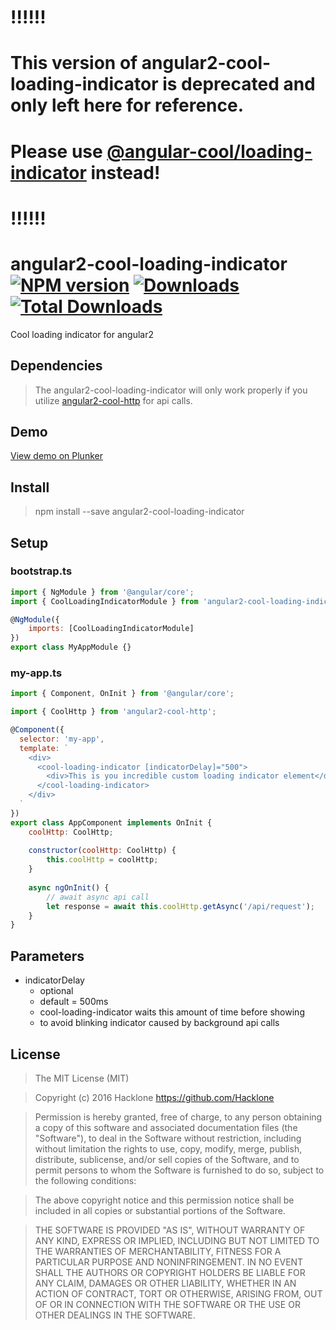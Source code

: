 [npm-url]: https://npmjs.org/package/angular2-cool-loading-indicator
[npm-image]: https://img.shields.io/npm/v/angular2-cool-loading-indicator.svg
[downloads-image]: https://img.shields.io/npm/dm/angular2-cool-loading-indicator.svg
[total-downloads-image]: https://img.shields.io/npm/dt/angular2-cool-loading-indicator.svg

# !!!!!!
# This version of angular2-cool-loading-indicator is deprecated and only left here for reference.
# Please use [@angular-cool/loading-indicator](https://www.npmjs.com/package/@angular-cool/loading-indicator) instead!
# !!!!!!

# angular2-cool-loading-indicator [![NPM version][npm-image]][npm-url] [![Downloads][downloads-image]][npm-url]  [![Total Downloads][total-downloads-image]][npm-url]
Cool loading indicator for angular2

## Dependencies
> The angular2-cool-loading-indicator will only work properly if you utilize [angular2-cool-http](https://github.com/Hacklone/angular2-cool-http) for api calls.

## Demo
[View demo on Plunker](https://embed.plnkr.co/zusopx/)

## Install 
> npm install --save angular2-cool-loading-indicator

## Setup
### bootstrap.ts
```javascript
import { NgModule } from '@angular/core';
import { CoolLoadingIndicatorModule } from 'angular2-cool-loading-indicator';

@NgModule({
    imports: [CoolLoadingIndicatorModule]
})
export class MyAppModule {}

```
### my-app.ts
```javascript
import { Component, OnInit } from '@angular/core';

import { CoolHttp } from 'angular2-cool-http';

@Component({
  selector: 'my-app',
  template: `
    <div>
      <cool-loading-indicator [indicatorDelay]="500">
        <div>This is you incredible custom loading indicator element</div>
      </cool-loading-indicator> 
    </div>
  `
})
export class AppComponent implements OnInit { 
    coolHttp: CoolHttp;
    
    constructor(coolHttp: CoolHttp) {
        this.coolHttp = coolHttp;   
    }
    
    async ngOnInit() {
        // await async api call
        let response = await this.coolHttp.getAsync('/api/request');
    }
}
```

## Parameters
- indicatorDelay
  * optional
  * default = 500ms
  * cool-loading-indicator waits this amount of time before showing 
  * to avoid blinking indicator caused by background api calls

## License
> The MIT License (MIT)

> Copyright (c) 2016 Hacklone
> https://github.com/Hacklone

> Permission is hereby granted, free of charge, to any person obtaining a copy
> of this software and associated documentation files (the "Software"), to deal
> in the Software without restriction, including without limitation the rights
> to use, copy, modify, merge, publish, distribute, sublicense, and/or sell
> copies of the Software, and to permit persons to whom the Software is
> furnished to do so, subject to the following conditions:

> The above copyright notice and this permission notice shall be included in all
> copies or substantial portions of the Software.

> THE SOFTWARE IS PROVIDED "AS IS", WITHOUT WARRANTY OF ANY KIND, EXPRESS OR
> IMPLIED, INCLUDING BUT NOT LIMITED TO THE WARRANTIES OF MERCHANTABILITY,
> FITNESS FOR A PARTICULAR PURPOSE AND NONINFRINGEMENT. IN NO EVENT SHALL THE
> AUTHORS OR COPYRIGHT HOLDERS BE LIABLE FOR ANY CLAIM, DAMAGES OR OTHER
> LIABILITY, WHETHER IN AN ACTION OF CONTRACT, TORT OR OTHERWISE, ARISING FROM,
> OUT OF OR IN CONNECTION WITH THE SOFTWARE OR THE USE OR OTHER DEALINGS IN THE
> SOFTWARE.
